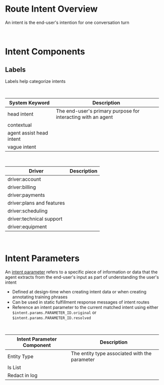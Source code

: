 # Route Intent Overview

An intent is the end-user's intention for one conversation turn

<br>

# Intent Components

## Labels

Labels help categorize intents 

<br>

| System Keyword | Description |
| --- | --- |
| head intent | The end-user's primary purpose for interacting with an agent |
| contextual | |
| agent assist head intent | |
| vague intent | |

<br>

| Driver | Description |
| --- | --- |
| driver:account | |
| driver:billing | |
| driver:payments | |
| driver:plans and features | |
| driver:scheduling | |
| driver:technical support | |
| driver:equipment | |

<br>

# Intent Parameters

An [intent parameter](https://cloud.google.com/dialogflow/cx/docs/concept/parameter#intent) refers to a specific piece of information or data that the agent extracts from the end-user's input as part of understanding the user's intent

* Defined at design-time when creating intent data or when creating annotating training phrases
* Can be used in static fulfillment response messages of intent routes
* Reference an intent parameter to the current matched intent using either `$intent.params.PARAMETER_ID.original` or `$intent.params.PARAMETER_ID.resolved`

<br>

| Intent Parameter Component | Description |
| --- | --- |
| Entity Type | The entity type associated with the parameter |
| Is List | |
| Redact in log | |

<br>

